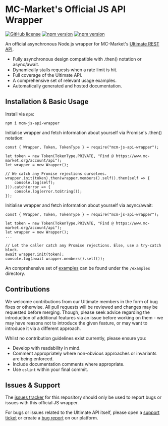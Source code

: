 # MC-Market's Official JS API Wrapper

[![GitHub license](https://img.shields.io/badge/license-MIT-007ec6)](https://github.com/Majored/mcm-js-api-wrapper/blob/main/LICENSE)
[![npm version](https://badge.fury.io/js/mcm-js-api-wrapper.svg)](https://www.npmjs.com/package/mcm-js-api-wrapper)
[![npm version](https://img.shields.io/badge/docs-passing-brightgreen)](https://mc-market-org.github.io/js-api-wrapper/)

An official asynchronous Node.js wrapper for MC-Market's [Ultimate REST API](https://www.mc-market.org/wiki/ultimate-api/).

- Fully asynchronous design compatible with .then() notation or async/await.
- Dynamically stalls requests when a rate limit is hit.
- Full coverage of the Ultimate API.
- A comprehensive set of relevant usage examples.
- Automatically generated and hosted documentation.

## Installation & Basic Usage

Install via `npm`:

```
npm i mcm-js-api-wrapper
```

Initialise wrapper and fetch information about yourself via Promise's .then() notation:

```JS
const { Wrapper, Token, TokenType } = require("mcm-js-api-wrapper");

let token = new Token(TokenType.PRIVATE, "Find @ https://www.mc-market.org/account/api");
let wrapper = new Wrapper();

// We catch any Promise rejections ourselves.
wrapper.init(token).then(wrapper.members().self().then(self => {
    console.log(self);
})).catch(error => {
    console.log(error.toString());
});
```

Initialise wrapper and fetch information about yourself via async/await:

```JS
const { Wrapper, Token, TokenType } = require("mcm-js-api-wrapper");

let token = new Token(TokenType.PRIVATE, "Find @ https://www.mc-market.org/account/api");
let wrapper = new Wrapper();
...

// Let the caller catch any Promise rejections. Else, use a try-catch block.
await wrapper.init(token);
console.log(await wrapper.members().self());
```

An comprehensive set of [examples](https://github.com/MC-Market-org/js-api-wrapper/tree/main/examples) can be found under the `/examples` directory.

## Contributions

We welcome contributions from our Ultimate members in the form of bug fixes or otherwise. All pull requests will be reviewed and changes may be requested before merging. Though, please seek advice regarding the introduction of additional features via an issue before working on them - we may have reasons not to introduce the given feature, or may want to introduce it via a different approach.

Whilst no contribution guidelines exist currently, please ensure you:
- Develop with readability in mind.
- Comment appropriately where non-obvious approaches or invariants are being enforced.
- Include documentation comments where appropriate.
- Use `eslint` within your final commit.

## Issues & Support

The [issues tracker](https://github.com/MC-Market-org/mcm-js-api-wrapper/issues) for this repository should only be used to report bugs or issues with this official JS wrapper.

For bugs or issues related to the Ultimate API itself, please open a [support ticket](https://www.mc-market.org/tickets/new) or create a [bug report](https://www.mc-market.org/suggestions/create-thread) on our platform.
